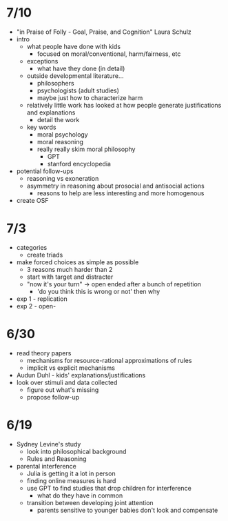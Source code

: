 # 7/10
- "in Praise of Folly - Goal, Praise, and Cognition" Laura Schulz
- intro
	- what people have done with kids 
		- focused on moral/conventional, harm/fairness, etc
	- exceptions
		- what have they done (in detail)
	- outside developmental literature...
		- philosophers
		- psychologists (adult studies)
		- maybe just how to characterize harm
	- relatively little work has looked at how people generate justifications and explanations
		- detail the work
	- key words
		- moral psychology
		- moral reasoning
		- really really skim moral philosophy
			- GPT
			- stanford encyclopedia
- potential follow-ups
	- reasoning vs exoneration
	- asymmetry in reasoning about prosocial and antisocial actions
		- reasons to help are less interesting and more homogenous
- create OSF
# 7/3
- categories
	- create triads
- make forced choices as simple as possible
	- 3 reasons much harder than 2
	- start with target and distracter
	- "now it's your turn" -> open ended after a bunch of repetition
		- 'do you think this is wrong or not' then why
- exp 1 - replication
- exp 2 - open-
# 6/30
- read theory papers
	- mechanisms for resource-rational approximations of rules
	- implicit vs explicit mechanisms
- Audun Duhl - kids' explanations/justifications
- look over stimuli and data collected
	- figure out what's missing
	- propose follow-up
# 6/19
- Sydney Levine's study
	- look into philosophical background
	- Rules and Reasoning
- parental interference
	- Julia is getting it a lot in person
	- finding online measures is hard
	- use GPT to find studies that drop children for interference
		- what do they have in common
	- transition between developing joint attention
		- parents sensitive to younger babies don't look and compensate